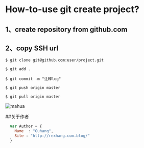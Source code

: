 # How-to-use git create project?

## 1、create repository from github.com

## 2、copy SSH url

    $ git clone git@github.com:user/project.git

    $ git add .

    $ git commit -m "注释log"

    $ git push origin master

    $ git pull origin master

![mahua](http://test.rexhang.com/img/rexhang_logo.png)

##关于作者

```javascript
  var Author = {
    Name  : "Guhang",
    Site : "http://rexhang.com.blog/"
  }
```
